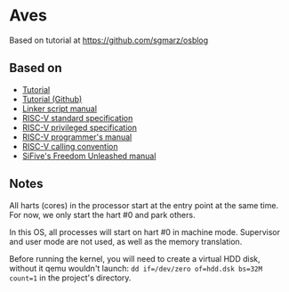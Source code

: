 # Aves

Based on tutorial at https://github.com/sgmarz/osblog

## Based on
- [Tutorial](https://osblog.stephenmarz.com/index.html)
- [Tutorial (Github)](https://github.com/sgmarz/osblog)
- [Linker script manual](https://users.informatik.haw-hamburg.de/~krabat/FH-Labor/gnupro/5_GNUPro_Utilities/c_Using_LD/ldLinker_scripts.html)
- [RISC-V standard specification](https://github.com/riscv/riscv-isa-manual/releases/download/Ratified-IMAFDQC/riscv-spec-20191213.pdf)
- [RISC-V privileged specification](https://github.com/riscv/riscv-isa-manual/releases/download/Priv-v1.12/riscv-privileged-20211203.pdf)
- [RISC-V programmer's manual](https://github.com/riscv-non-isa/riscv-asm-manual/blob/master/riscv-asm.md)
- [RISC-V calling convention](https://riscv.org/wp-content/uploads/2015/01/riscv-calling.pdf)
- [SiFive's Freedom Unleashed manual](https://sifive.cdn.prismic.io/sifive%2F834354f0-08e6-423c-bf1f-0cb58ef14061_fu540-c000-v1.0.pdf)

## Notes
All harts (cores) in the processor start at the entry point at the same time.
For now, we only start the hart #0 and park others.

In this OS, all processes will start on hart #0 in machine mode. 
Supervisor and user mode are not used, as well as the memory translation.

Before running the kernel, you will need to create a virtual HDD disk, without it qemu wouldn't launch: `dd if=/dev/zero of=hdd.dsk bs=32M count=1` in the project's directory.